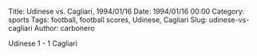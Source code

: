 Title: Udinese vs. Cagliari, 1994/01/16
Date: 1994/01/16 00:00
Category: sports
Tags: football, football scores, Udinese, Cagliari
Slug: udinese-vs-cagliari
Author: carbonero


Udinese 1 - 1 Cagliari
